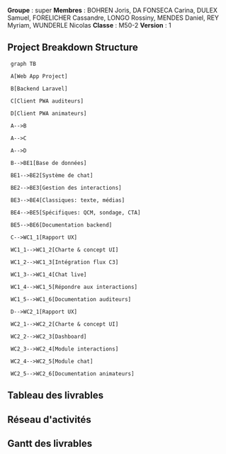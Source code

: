 **Groupe** : super
**Membres** : BOHREN Joris, DA FONSECA Carina, DULEX Samuel, FORELICHER Cassandre, LONGO Rossiny, MENDES Daniel, REY Myriam, WUNDERLE Nicolas
**Classe** : M50-2
**Version** : 1
## Project Breakdown Structure
```mermaid
 graph TB

 A[Web App Project]
 
 B[Backend Laravel]
 
 C[Client PWA auditeurs]
 
 D[Client PWA animateurs]
 
 A-->B
 
 A-->C

 A-->D
 
 B-->BE1[Base de données]
 
 BE1-->BE2[Système de chat]
 
 BE2-->BE3[Gestion des interactions]
 
 BE3-->BE4[Classiques: texte, médias]
 
 BE4-->BE5[Spécifiques: QCM, sondage, CTA]
 
 BE5-->BE6[Documentation backend]
 
 C-->WC1_1[Rapport UX]
 
 WC1_1-->WC1_2[Charte & concept UI]
 
 WC1_2-->WC1_3[Intégration flux C3]
 
 WC1_3-->WC1_4[Chat live]
 
 WC1_4-->WC1_5[Répondre aux interactions]
 
 WC1_5-->WC1_6[Documentation auditeurs]
 
 D-->WC2_1[Rapport UX]
 
 WC2_1-->WC2_2[Charte & concept UI]
 
 WC2_2-->WC2_3[Dashboard]
 
 WC2_3-->WC2_4[Module interactions]
 
 WC2_4-->WC2_5[Module chat]
 
 WC2_5-->WC2_6[Documentation animateurs]  
```
## Tableau des livrables
## Réseau d'activités
## Gantt des livrables
